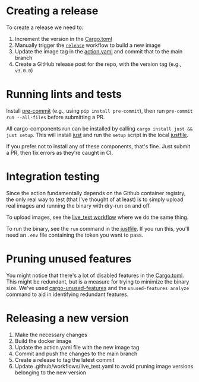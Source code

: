 # Creating a release

To create a release we need to:

1. Increment the version in the [Cargo.toml](./Cargo.toml)
2. Manually trigger the [`release`](.github/workflows/release.yaml) workflow to build a new image
3. Update the image tag in the [action.yaml](action.yaml) and commit that to the main branch
4. Create a GitHub release post for the repo, with the version tag (e.g., `v3.0.0`)

# Running lints and tests

Install [pre-commit](https://pre-commit.com/) (e.g., using `pip install pre-commit`),
then run `pre-commit run --all-files` before submitting a PR.

All cargo-components run can be installed by calling `cargo install just && just setup`.
This will install [just](https://github.com/casey/just) and run the `setup` script
in the local [justfile](./justfile).

If you prefer not to install any of these components, that's fine. Just submit a PR,
then fix errors as they're caught in CI.

# Integration testing

Since the action fundamentally depends on the Github container registry,
the only real way to test (that I've thought of at least) is to simply
upload real images and running the binary with dry-run on and off.

To upload images, see the [live_test workflow](./.github/workflows/live_test.yaml)
where we do the same thing.

To run the binary, see the `run` command in the [justfile](./justfile). If you run this,
you'll need an `.env` file containing the token you want to pass.

# Pruning unused features

You might notice that there's a lot of disabled features in the [Cargo.toml](./Cargo.toml).
This might be redundant, but is a measure for trying to minimize the binary size. We've
used [cargo-unused-features](https://crates.io/crates/cargo-unused-features) and the
`unused-features analyze` command to aid in identifying redundant features.

# Releasing a new version

1. Make the necessary changes
2. Build the docker image
3. Update the action.yaml file with the new image tag
4. Commit and push the changes to the main branch
5. Create a release to tag the latest commit
6. Update .github/workflows/live_test.yaml to avoid pruning image versions belonging to the new version
